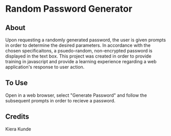 # Random Password Generator

## About

Upon requesting a randomly generated password, the user is given prompts in order to determine the desired parameters.
In accordance with the chosen specificaitons, a psuedo-random, non-encrypted password is displayed in the text box. This project was created in order to provide training in javascript and provide a learning experience regarding a web application's response to user action.

## To Use

Open in a web browser, select "Generate Password" and follow the subsequent prompts in order to recieve a password.

## Credits

Kiera Kunde